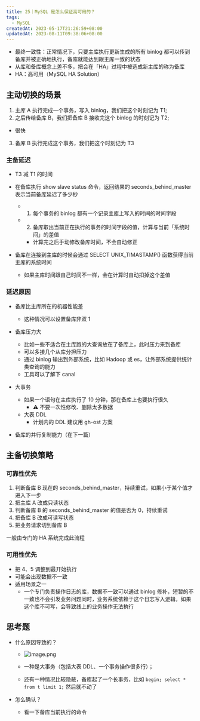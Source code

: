 ```yaml
---
title: 25｜MySQL 是怎么保证高可用的？
tags:
  - MySQL
createdAt: 2023-05-17T21:26:59+08:00
updatedAt: 2023-08-11T09:38:06+08:00
---
```


- 最终一致性：正常情况下，只要主库执行更新生成的所有 binlog 都可以传到备库并被正确地执行，备库就能达到跟主库一致的状态
- 从库和备库概念上差不多，把会在「HA」过程中被选成新主库的称为备库
- HA：高可用（MySQL HA Solution）

## 主动切换的场景

1. 主库 A 执行完成一个事务，写入 binlog，我们把这个时刻记为 T1;
2. 之后传给备库 B，我们把备库 B 接收完这个 binlog 的时刻记为 T2;
  - 很快
3. 备库 B 执行完成这个事务，我们把这个时刻记为 T3

### 主备延迟

- T3 减 T1 的时间
- 在备库执行 show slave status 命令，返回结果的 seconds_behind_master 表示当前备库延迟了多少秒
  - 1. 每个事务的 binlog 都有一个记录主库上写入的时间的时间字段
  - 2. 备库取出当前正在执行的事务的时间字段的值，计算与当前「系统时间」的差值
    - 计算完之后手动修改备库时间，不会自动修正

- 备库在连接到主库的时候会通过 SELECT UNIX_TIMASTAMP() 函数获得当前主库的系统时间
  - 如果主库时间跟自己时间不一样，会在计算时自动扣掉这个差值

### 延迟原因

- 备库比主库所在的机器性能差
  - 这种情况可以设置备库非双 1
- 备库压力大
  - 比如一些不适合在主库跑的大查询放在了备库上，此时压力来到备库
  - 可以多接几个从库分担压力
  - 通过 binlog 输出到外部系统，比如 Hadoop 或 es，让外部系统提供统计类查询的能力
  - 工具可以了解下 canal

- 大事务
  - 如果一个语句在主库执行了 10 分钟，那在备库上也要执行很久
    - ⚠️ 不要一次性修改、删除太多数据
  - 大表 DDL
    - 计划内的 DDL 建议用 gh-ost 方案
- 备库的并行复制能力（在下一篇）

## 主备切换策略

### 可靠性优先

1. 判断备库 B 现在的 seconds_behind_master，持续重试，如果小于某个值才进入下一步
2. 把主库 A 改成只读状态
3. 判断备库 B 的 seconds_behind_master 的值是否为 0，持续重试
4. 把备库 B 改成可读写状态
5. 把业务请求切到备库 B

一般由专门的 HA 系统完成此流程

### 可用性优先

- 把 4、5 调整到最开始执行
- 可能会出现数据不一致
- 适用场景之一
  - 一个专门负责操作日志的库，数据不一致可以通过 binlog 修补，短暂的不一致也不会引发业务问题同时，业务系统依赖于这个日志写入逻辑，如果这个库不可写，会导致线上的业务操作无法执行

## 思考题

- 什么原因导致的？
  - ![image.png](https://cdn.jsdelivr.net/gh/11ze/static/images/mysql45-25-1.png)


  - 一种是大事务（包括大表 DDL、一个事务操作很多行）；
  - 还有一种情况比较隐蔽，备库起了一个长事务，比如 `begin; select * from t limit 1;` 然后就不动了

- 怎么确认？
  - 看一下备库当前执行的命令
